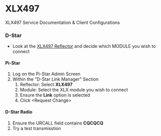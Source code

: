 # XLX497
XLX497 Service Documentation &amp; Client Configurations
### D-Star
  - Look at the [XLX497 Reflector](http://xlx497.k8oi.net/index.php?show=modules) and decide which MODULE you wish to connect
#### Pi-Star
1. Log on the Pi-Star Admin Screen
2. Within the "D-Star Link Manager" Section
    1. Reflector: Select **XLX497**
    2. Module: Select the XLX module you wish to connect
    3. Ensure the **Link** option is selected
    4. Click \<Request Change\>
#### D-Star Radio
1. Ensure the URCALL field contains **CQCQCQ**
2. Try a test transmisstion
